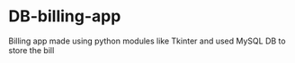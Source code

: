 # DB-billing-app
Billing app made using python modules like Tkinter and used MySQL DB to store the bill
